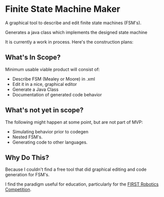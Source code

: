 # Finite State Machine Maker

A graphical tool to describe and edit finite state machines (FSM's).

Generates a java class which implements the designed state machine

It is currently a work in process. Here's the construction plans:

## What's In Scope?

Minimum usable viable product will consist of:

 * Describe FSM (Mealey or Moore) in .xml
 * Edit it in a nice, graphical editor
 * Generate a Java Class
 * Documentation of generated code behavior

## What's not yet in scope?

The following might happen at some point, but are not part of MVP:

 * Simulating behavior prior to codegen
 * Nested FSM's.
 * Generating code to other languages.

## Why Do This?

Because I couldn't find a free tool that did graphical editing and code generation for FSM's.

I find the paradigm useful for education, particularly for the [FIRST Robotics Competition](https://www.firstinspires.org/robotics/frc).